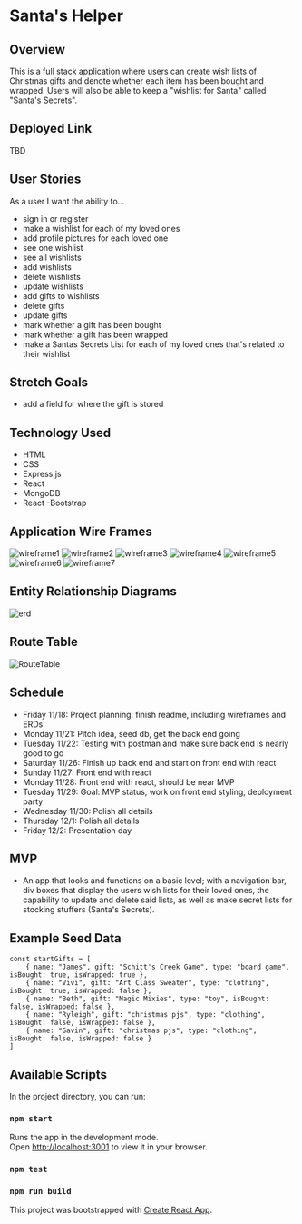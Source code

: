 # Santa's Helper
## Overview
This is a full stack application where users can create wish lists of Christmas gifts and denote whether each item has been bought and wrapped. Users will also be able to keep a "wishlist for Santa" called "Santa's Secrets".

## Deployed Link
TBD

## User Stories
As a user I want the ability to...
  - sign in  or register
  - make a wishlist for each of my loved ones
  - add profile pictures for each loved one
  - see one wishlist
  - see all wishlists
  - add wishlists
  - delete wishlists
  - update wishlists
  - add gifts to wishlists 
  - delete gifts
  - update gifts
  - mark whether a gift has been bought
  - mark whether a gift has been wrapped
  - make a Santas Secrets List for each of my loved ones that's related to their wishlist 

## Stretch	Goals
- add a field for where the gift is stored
    
## Technology Used
  - HTML
  - CSS
  - Express.js
  - React
  - MongoDB
  - React -Bootstrap
  
## Application Wire Frames
![wireframe1](/images/WF1-SantasHelper.png "WireFrame1")
![wireframe2](/images/WF2-SantasHelper.png "WireFrame2")
![wireframe3](/images/WF3-SantasHelper.png "WireFrame3")
![wireframe4](/images/WF4-SantasHelper.png "WireFrame4")
![wireframe5](/images/WF5-SantasHelper.png "WireFrame5")
![wireframe6](/images/WF6-SantasHelper.png "WireFrame6")
![wireframe7](/images/WF7-SantasHelper.png "WireFrame7")

## Entity Relationship Diagrams
![erd](/images/ERD-SantasHelper.png "ERD")

## Route Table
![RouteTable](/images/RouteTableSantasHelper.png "RouteTable")

## Schedule
- Friday 11/18: Project planning, finish readme, including wireframes and ERDs
- Monday 11/21: Pitch idea, seed db, get the back end going
- Tuesday 11/22: Testing with postman and make sure back end is nearly good to go
- Saturday 11/26: Finish up back end and start on front end with react
- Sunday 11/27: Front end with react
- Monday 11/28: Front end with react, should be near MVP
- Tuesday 11/29: Goal: MVP status, work on front end styling, deployment party
- Wednesday 11/30: Polish all details
- Thursday 12/1: Polish all details
- Friday 12/2: Presentation day

## MVP
- An app that looks and functions on a basic level; with a navigation bar, div boxes that display the users wish lists for their loved ones, the capability to update and delete said lists, as well as make secret lists for stocking stuffers (Santa's Secrets).

## Example Seed Data 
```
const startGifts = [
    { name: "James", gift: "Schitt's Creek Game", type: "board game", isBought: true, isWrapped: true },
    { name: "Vivi", gift: "Art Class Sweater", type: "clothing", isBought: true, isWrapped: false },
    { name: "Beth", gift: "Magic Mixies", type: "toy", isBought: false, isWrapped: false },
    { name: "Ryleigh", gift: "christmas pjs", type: "clothing", isBought: false, isWrapped: false },
    { name: "Gavin", gift: "christmas pjs", type: "clothing", isBought: false, isWrapped: false }
]
```

## Available Scripts

In the project directory, you can run:

### `npm start`

Runs the app in the development mode.\
Open [http://localhost:3001](http://localhost:3001) to view it in your browser.

### `npm test`

### `npm run build`

This project was bootstrapped with [Create React App](https://github.com/facebook/create-react-app).
